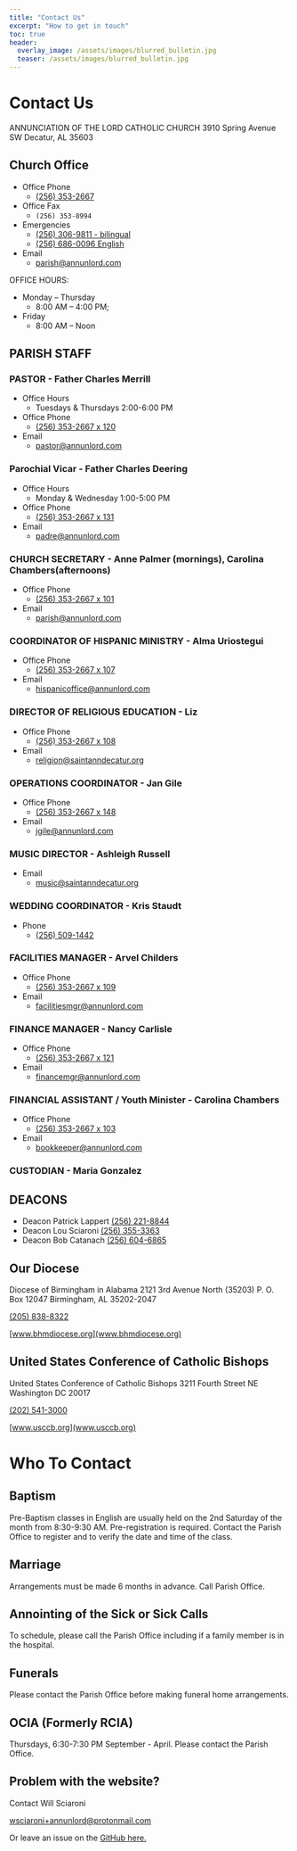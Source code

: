 ```yaml
---
title: "Contact Us"
excerpt: "How to get in touch"
toc: true
header:
  overlay_image: /assets/images/blurred_bulletin.jpg
  teaser: /assets/images/blurred_bulletin.jpg
---
```



# Contact Us

ANNUNCIATION OF THE LORD CATHOLIC CHURCH
3910 Spring Avenue SW
Decatur, AL 35603

## Church Office

- Office Phone
  - [(256) 353-2667](tel:+12563532667)
- Office Fax
  - `(256) 353-8994`
- Emergencies
  - [(256) 306-9811 - bilingual](tel:+12563069811)
  - [(256) 686-0096 English](tel:+12566860096)
- Email
  - [parish@annunlord.com](mailto:parish@annunlord.com)

OFFICE HOURS:

- Monday – Thursday
  - 8:00 AM – 4:00 PM;
- Friday
  - 8:00 AM – Noon

## PARISH STAFF

### PASTOR - Father Charles Merrill

- Office Hours
  - Tuesdays & Thursdays 2:00-6:00 PM
- Office Phone
  - [(256) 353-2667 x 120](tel:+12563532667p120)
- Email
  - [pastor@annunlord.com](mailto:pastor@annunlord.com)

### Parochial Vicar - Father Charles Deering

- Office Hours
  - Monday & Wednesday 1:00-5:00 PM
- Office Phone
  - [(256) 353-2667 x 131](tel:+12563532667p131)
- Email
  - [padre@annunlord.com](mailto:padre@annunlord.com)

### CHURCH SECRETARY - Anne Palmer (mornings), Carolina Chambers(afternoons)

- Office Phone
  - [(256) 353-2667 x 101](tel:+12563532667p101)
- Email
  - [parish@annunlord.com](mailto:parish@annunlord.com)

### COORDINATOR OF HISPANIC MINISTRY - Alma Uriostegui

- Office Phone
  - [(256) 353-2667 x 107](tel:+12563532667p107)
- Email
  - [hispanicoffice@annunlord.com](mailto:hispanicoffice@annunlord.com)

### DIRECTOR OF RELIGIOUS EDUCATION - Liz

- Office Phone
  - [(256) 353-2667 x 108](tel:+12563532667p108)
- Email
  - [religion@saintanndecatur.org](mailto:religion@saintanndecatur.org)

### OPERATIONS COORDINATOR - Jan Gile

- Office Phone
  - [(256) 353-2667 x 148](tel:+12563532667p148)
- Email
  - [jgile@annunlord.com](mailto:jgile@annunlord.com)

### MUSIC DIRECTOR - Ashleigh Russell

- Email
  - [music@saintanndecatur.org](mailto:music@saintanndecatur.org)

### WEDDING COORDINATOR - Kris Staudt

- Phone
  - [(256) 509-1442](tel:+12565091442)

### FACILITIES MANAGER - Arvel Childers

- Office Phone
  - [(256) 353-2667 x 109](tel:+12563532667p109)
- Email
  - [facilitiesmgr@annunlord.com](mailto:facilitiesmgr@annunlord.com)

### FINANCE MANAGER - Nancy Carlisle

- Office Phone
  - [(256) 353-2667 x 121](tel:+12563532667p121)
- Email
  - [financemgr@annunlord.com](mailto:financemgr@annunlord.com)

### FINANCIAL ASSISTANT / Youth Minister - Carolina Chambers

- Office Phone
  - [(256) 353-2667 x 103](tel:+12563532667p103)
- Email
  - [bookkeeper@annunlord.com](mailto:bookkeeper@annunlord.com)

### CUSTODIAN - Maria Gonzalez

## DEACONS

- Deacon Patrick Lappert [(256) 221-8844](tel:+12562218844)
- Deacon Lou Sciaroni [(256) 355-3363](tel:+12563553363)
- Deacon Bob Catanach [(256) 604-6865](tel:+12566046865)

## Our Diocese

Diocese of Birmingham in Alabama
2121 3rd Avenue North (35203)
P. O. Box 12047
Birmingham, AL 35202-2047

[(205) 838-8322](tel:+12058388322)

[www.bhmdiocese.org](www.bhmdiocese.org)

## United States Conference of Catholic Bishops

United States Conference of Catholic Bishops
3211 Fourth Street NE
Washington DC 20017

[(202) 541-3000](tel:+12025413000)

[www.usccb.org](www.usccb.org)

# Who To Contact

## Baptism

Pre-Baptism classes in English are usually held on the 2nd Saturday of the month from 8:30-9:30 AM. Pre-registration is required. Contact the Parish Office to register and to verify the date and time of the class.

## Marriage

Arrangements must be made 6 months in advance.
Call Parish Office.

## Annointing of the Sick or Sick Calls

To schedule, please call the Parish Office including
if a family member is in the hospital.

## Funerals

Please contact the Parish Office before making
funeral home arrangements.

## OCIA (Formerly RCIA)

Thursdays, 6:30-7:30 PM September - April.
Please contact the Parish Office.

## Problem with the website?

Contact Will Sciaroni

[wsciaroni+annunlord@protonmail.com](mailto:wsciaroni+annunlord@protonmail.com)

Or leave an issue on the [GitHub here.](https://github.com/annunlord/annunlord.github.io/issues)

